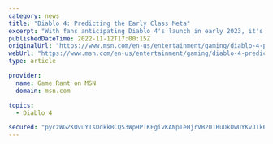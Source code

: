 ```yaml
---
category: news
title: "Diablo 4: Predicting the Early Class Meta"
excerpt: "With fans anticipating Diablo 4's launch in early 2023, it's time to look at which classes seem best suited to both PvE and PvP situations."
publishedDateTime: 2022-11-12T17:00:15Z
originalUrl: "https://www.msn.com/en-us/entertainment/gaming/diablo-4-predicting-the-early-class-meta/ar-AA142R5d"
webUrl: "https://www.msn.com/en-us/entertainment/gaming/diablo-4-predicting-the-early-class-meta/ar-AA142R5d"
type: article

provider:
  name: Game Rant on MSN
  domain: msn.com

topics:
  - Diablo 4

secured: "pyczWG2KOvuYIsDdkkBCQS3WpHPTKFgivKANpTeHjrVB201BuDkUwUYKvJIk6tu7i8plgXLrcnTJRqjMpqRmyKJ3MuW2WCwhBoGx4d1glmryumbVtuzvC6YIMqV+QVK3wWcK9wnT1tjyctLOGI8mUp/GHfaG8u486stosKiufbE2yEWBO7Zylj9eJeXe0/lZgQX2lhrWO8C/Q4cxC7GQ7eGut+ohCTZLUDrHJaGBhzqCnMSdJjjzxdTk+2l8NaF0rSGX2QGvZs3i14f5jFY4ZLJPaPeFjRbu//cU/ZCP+7gtgIMR+UAqn26XmMwCnxHeJSMp+fkFbuw3CTFQ1klq8bUbi4HGQVHc04p9qj3XhlU=;PurUTmP/ZMANd8ZcTp7HgA=="
---
```


